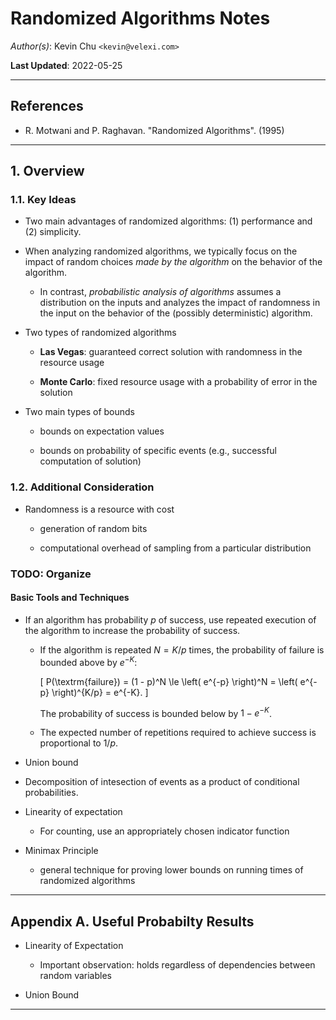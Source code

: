 Randomized Algorithms Notes
===========================

*Author(s)*: Kevin Chu `<kevin@velexi.com>`

__Last Updated__: 2022-05-25

--------------------------------------------------------------------------------------------

References
----------
* R. Motwani and P. Raghavan. "Randomized Algorithms". (1995)

--------------------------------------------------------------------------------------------

## 1. Overview

### 1.1. Key Ideas

* Two main advantages of randomized algorithms: (1) performance and (2) simplicity.

* When analyzing randomized algorithms, we typically focus on the impact of random choices
  _made by the algorithm_ on the behavior of the algorithm.

  * In contrast, _probabilistic analysis of algorithms_ assumes a distribution on the
    inputs and analyzes the impact of randomness in the input on the behavior of the
    (possibly deterministic) algorithm.

* Two types of randomized algorithms

  * __Las Vegas__: guaranteed correct solution with randomness in the resource usage

  * __Monte Carlo__: fixed resource usage with a probability of error in the solution

* Two main types of bounds

  * bounds on expectation values

  * bounds on probability of specific events (e.g., successful computation of solution)

### 1.2. Additional Consideration

* Randomness is a resource with cost

  * generation of random bits

  * computational overhead of sampling from a particular distribution

### TODO: Organize

#### Basic Tools and Techniques

* If an algorithm has probability $p$ of success, use repeated execution of the algorithm
  to increase the probability of success.

  * If the algorithm is repeated $N = K/p$ times, the probability of failure is bounded
    above by $e^{-K}$:

    \[ 
    P(\textrm{failure})
    = (1 - p)^N
    \le \left( e^{-p} \right)^N
    = \left( e^{-p} \right)^{K/p}
    = e^{-K}.
    \] 

    The probability of success is bounded below by $1 - e^{-K}$.

  * The expected number of repetitions required to achieve success is proportional to $1/p$.

* Union bound

* Decomposition of intesection of events as a product of conditional probabilities.

* Linearity of expectation

  * For counting, use an appropriately chosen indicator function

* Minimax Principle
  * general technique for proving lower bounds on running times of randomized algorithms

--------------------------------------------------------------------------------------------

## Appendix A. Useful Probabilty Results

* Linearity of Expectation
  * Important observation: holds regardless of dependencies between random variables

* Union Bound

--------------------------------------------------------------------------------------------
